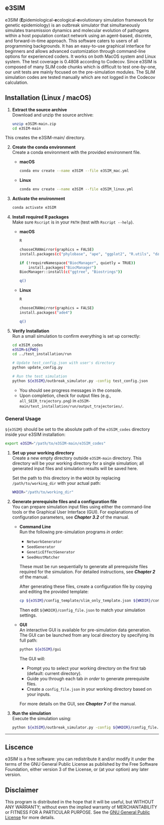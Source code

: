 ## $\textbf{e3SIM}$

$\text{e3SIM}$ (**E**pidemiological-**e**cological-**e**volutionary simulation framework for genetic epidemiology) is an outbreak simulator that simultaneously simulates transmission dynamics and molecular evolution of pathogens within a host population contact network using an agent-based, discrete, and forward-in-time approach. This software caters to users of all programming backgrounds. It has an easy-to-use graphical interface for beginners and allows advanced customization through command-line options for experienced coders. It works on both MacOS system and Linux system.
The test coverage is 0.4808 according to Codecov. Since $\text{e3SIM}$ is composed of many SLiM code chunks which is difficult to test one-by-one, our unit tests are mainly focused on the pre-simulation modules. The SLiM simulation codes are tested manually which are not logged in the Codecov calculation.

## Installation (Linux / macOS)

1. **Extract the source archive** \
    Download and unzip the source archive:
    
    ```sh
    unzip e3SIM-main.zip
    cd e3SIM-main
    ```
This creates the e3SIM-main/ directory.
    

2. **Create the conda environment** \
Create a conda environment with the provided environment file.

    - **macOS**
        ```sh
        conda env create --name e3SIM --file e3SIM_mac.yml
        ```
    
    - **Linux**
        ```sh
        conda env create --name e3SIM --file e3SIM_linux.yml
        ```

  
3. **Activate the environment**

    ```sh
    conda activate e3SIM
    ```
  
4. **Install required R packages** \
Make sure `Rscript` is in your `PATH` (test with `Rscript --help`).  

    - **macOS**
        ```sh
        R
        
        chooseCRANmirror(graphics = FALSE)
        install.packages(c("phylobase", "ape", "ggplot2", "R.utils", "data.table"))

        if (!requireNamespace("BiocManager", quietly = TRUE))
            install.packages("BiocManager")
        BiocManager::install(c("ggtree", "Biostrings"))

        q()
        ```

    - **Linux**
        ```sh
        R
        
        chooseCRANmirror(graphics = FALSE)
        install.packages("ade4")

        q()
        ```

5. **Verify Installation** \
Run a small simulation to confirm everything is set up correctly:

    ```sh
    cd e3SIM_codes
    e3SIM=${PWD}
    cd ../test_installation/run
    
    # Update test_config.json with user's directory
    python update_config.py 
    
    # Run the test simulation
    python ${e3SIM}/outbreak_simulator.py -config test_config.json  
    ```
        
    - You should see progress messages in the console.
    - Upon completion, check for output files (e.g., `all_SEIR_trajectory.png`) in `e3SIM-main/test_installation/run/output_trajectories/`.



### General Usage
`${e3SIM}` should be set to the absolute path of the `e3SIM_codes` directory inside your e3SIM installation:

```sh
export e3SIM="/path/to/e3SIM-main/e3SIM_codes"
```


1. **Set up your working directory** \
    Create a new empty directory outside `e3SIM-main` directory. This directory will be your working directory for a single simulation; all generated input files and simulation results will be saved here. 

    Set the path to this directory in the `WKDIR` by replacing `/path/to/working_dir` with your actual path:

    ```sh
    WKDIR="/path/to/working_dir"
    ```

2. **Generate prerequisite files and a configuration file** \
    You can prepare simulation input files using either the command-line tools or the Graphical User Interface (GUI). For explanations of configuration parameters, see ***Chapter 3.2*** of the manual.

    - **Command Line** \
        Run the following pre-simulation programs *in order*:
        
        - `NetworkGenerator`
        - `SeedGenerator`
        - `GeneticEffectGenerator`
        - `SeedHostMatcher`
    
        These must be run sequentially to generate all prerequisite files required for the simulation. For detailed instructions, see ***Chapter 2*** of the manual.

        After generating these files, create a configuration file by copying and editing the provided template:
        
        ```sh
        cp ${e3SIM}/config_template/slim_only_template.json ${WKDIR}/config_file.json
        ```
  
        Then edit `${WKDIR}/config_file.json` to match your simulation settings.


    - **GUI** \
        An interactive GUI is available for pre-simulation data generation. The GUI can be launched from any local directory by specifying its full path: 
    
        ```sh
        python ${e3SIM}/gui
        ```
        
        The GUI will:
        - Prompt you to select your working directory on the first tab (default: current directory).
        - Guide you through each tab *in order* to generate prerequisite files.
        - Create a `config_file.json` in your working directory based on your inputs.

        For more details on the GUI, see ***Chapter 7*** of the manual. 
    

3. **Run the simulation** \
    Execute the simulation using:

    ```sh
    python ${e3SIM}/outbreak_simulator.py -config ${WKDIR}/config_file.json
    ```


---


## Liscence
$\text{e3SIM}$ is a free software: you can redistribute it and/or modify
it under the terms of the GNU General Public License as published by
the Free Software Foundation, either version 3 of the License, or
(at your option) any later version.

## Disclaimer
This program is distributed in the hope that it will be useful,
but WITHOUT ANY WARRANTY; without even the implied warranty of
MERCHANTABILITY or FITNESS FOR A PARTICULAR PURPOSE.  See the
[GNU General Public License](\url{http://www.gnu.org/licenses/}) for more details.
